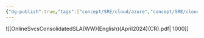 ```yaml
---
{"dg-publish":true,"tags":["concept/SRE/cloud/azure","concept/SRE/cloud/azure","concept/SRE"],"aliases":["SLA"],"definition":"As a service provider, a service level agreement is a plain-language agreement between you and your customer (whether internal or external) that defines the services you will deliver, the responsiveness that can be expected, and how you will measure performance.","ms-learn-url":"https://learn.microsoft.com/en-us/dynamics365/customer-service/use/overview-service-level-agreements","permalink":"/concepts/service-level-agreements/","dgPassFrontmatter":true}
---
```


![[OnlineSvcsConsolidatedSLA(WW)(English)(April2024)(CR).pdf| 1000]]
